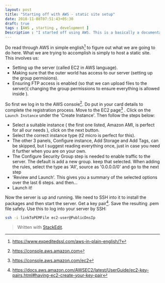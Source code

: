 ```yaml
---
layout: post
title: "Starting off with AWS - static site setup"
date: 2018-11-08T07:51:43+05:30
draft: true
tags : [AWS , starting , development ]
Description : "I started off using AWS. This is a basically a documentation of how i set up a simple static site using EC2"
---
```

Do read through AWS in simple english[^awsSimpleLanguage] to figure out what we are going to do here. What we are trying to accomplish is simply to host a static site.
This involves us:
- Setting up the server (called EC2 in AWS language).
- Making sure that the outer world has access to our server (setting up the group permisions).
- Ensuring FTP access is enabled (so that we can upload files to the server)( changing the group permissions to ensure everything is allowed inside ).

So first we log in to the AWS console[^awsConsole]. Do put in your card details to complete the registration process.
Move to the EC2 page[^awsEc2] . Click on the `Launch Instance` under the 'Create Instance'. Then follow the steps below:
 - Select a suitable instance ( the first one listed, Amazon AMI, is perfect for all our needs ), click on the next button.
 - Select the correct instance type (t2 micro is perfect for this).
 - The other 3 panels, Configure instance, Add Storage and Add Tags, can be skipped, but I suggest reading everything once, just in case you need it further when you are on your own.
 - The Configure Security Group step is needed to enable traffic to the server. The default is add a new group. keep that selected. When adding the rules, select the type as 'All', source as '0.0.0.0/0' and go to the next step
 - 'Review and Launch'. This gives you a summary of the selected options over the last 6 steps. and then...
 - Launch it!
 
 Now the server is up and running. We need to SSH into it to install the packages and then start the server.
 Get a key pair[^awsKeyPair]. Save the resulting .pem file safely. Use this to log into your server by SSH:
 ```bash
 ssh -i linkToPEMFile ec2-user@PublicDnsIp
 ``` 



[^awsSimpleLanguage]:<https://www.expeditedssl.com/aws-in-plain-english/?>
[^awsConsole]: <https://console.aws.amazon.com>
[^awsEc2]: <https://console.aws.amazon.com/ec2>
[^awsKeyPair]: <https://docs.aws.amazon.com/AWSEC2/latest/UserGuide/ec2-key-pairs.html#having-ec2-create-your-key-pair>
> Written with [StackEdit](https://stackedit.io/).
<!--stackedit_data:
eyJoaXN0b3J5IjpbLTE1MTg5ODAxMTQsLTc3NjUwMTM2NSwxMT
UwNDEyOTY5LDE1OTE3MDM3MzIsLTE2Nzc0OTYxMDgsLTMyNDIx
OTk5OCw0NDQ0NTczNDMsNTEwOTQ0MDEwLDE4ODQ1NTU5NjAsNz
MwOTk4MTE2XX0=
-->